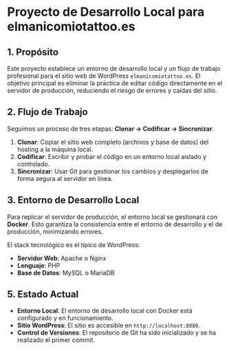 # Proyecto de Desarrollo Local para elmanicomiotattoo.es

## 1. Propósito

Este proyecto establece un entorno de desarrollo local y un flujo de trabajo profesional para el sitio web de WordPress `elmanicomiotattoo.es`. El objetivo principal es eliminar la práctica de editar código directamente en el servidor de producción, reduciendo el riesgo de errores y caídas del sitio.

## 2. Flujo de Trabajo

Seguimos un proceso de tres etapas: **Clonar → Codificar → Sincronizar**.

1.  **Clonar**: Copiar el sitio web completo (archivos y base de datos) del hosting a la máquina local.
2.  **Codificar**: Escribir y probar el código en un entorno local aislado y controlado.
3.  **Sincronizar**: Usar Git para gestionar los cambios y desplegarlos de forma segura al servidor en línea.

## 3. Entorno de Desarrollo Local

Para replicar el servidor de producción, el entorno local se gestionará con **Docker**. Esto garantiza la consistencia entre el entorno de desarrollo y el de producción, minimizando errores.

El stack tecnológico es el típico de WordPress:
- **Servidor Web**: Apache o Nginx
- **Lenguaje**: PHP
- **Base de Datos**: MySQL o MariaDB

## 5. Estado Actual

- **Entorno Local**: El entorno de desarrollo local con Docker está configurado y en funcionamiento.
- **Sitio WordPress**: El sitio es accesible en `http://localhost:8080`.
- **Control de Versiones**: El repositorio de Git ha sido inicializado y se ha realizado el primer commit.
